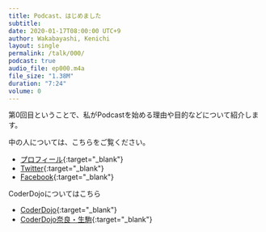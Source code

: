 ```yaml
---
title: Podcast、はじめました
subtitle: 
date: 2020-01-17T08:00:00 UTC+9
author: Wakabayashi, Kenichi
layout: single
permalink: /talk/000/
podcast: true
audio_file: ep000.m4a
file_size: "1.38M"
duration: "7:24"
volume: 0
---
```

第0回目ということで、私がPodcastを始める理由や目的などについて紹介します。

中の人については、こちらをご覧ください。
- [プロフィール](https://crssrds.jp/aboutme/){:target="_blank"}
- [Twitter](https://twitter.com/kwaka1208){:target="_blank"}
- [Facebook](https://facebook.com/kwaka1208){:target="_blank"}

CoderDojoについてはこちら
- [CoderDojo](https://coderdojo.com/){:target="_blank"}
- [CoderDojo奈良・生駒](https://coderdojo-nara-ikoma.github.io/){:target="_blank"}
